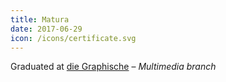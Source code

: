 ```yaml
---
title: Matura
date: 2017-06-29
icon: /icons/certificate.svg
---
```


Graduated at [die Graphische](http://www.graphische.net) – _Multimedia branch_

